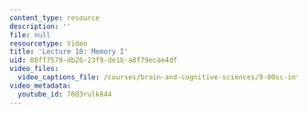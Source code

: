 ```yaml
---
content_type: resource
description: ''
file: null
resourcetype: Video
title: 'Lecture 10: Memory I'
uid: 80ff7579-db26-23f9-de1b-a8f79ecae4df
video_files:
  video_captions_file: /courses/brain-and-cognitive-sciences/9-00sc-introduction-to-psychology-fall-2011/memory-i/lecture-10-memory-i/76O3rulk844.vtt
video_metadata:
  youtube_id: 76O3rulk844
---
```


